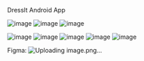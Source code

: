 DressIt Android App 





![image](https://github.com/user-attachments/assets/a935f211-a976-45a5-87da-8c1d3438467f)
![image](https://github.com/user-attachments/assets/84c8fe23-715b-42ea-8f66-98165710fbe4)
![image](https://github.com/user-attachments/assets/78c71879-45da-4ad5-9db8-1bc07c759609)

![image](https://github.com/user-attachments/assets/f83ad1aa-4694-4875-a59c-b377396361a5)
![image](https://github.com/user-attachments/assets/cf2bb89a-17be-4609-a6aa-088d4b47d944)
![image](https://github.com/user-attachments/assets/33356a89-e368-4afe-90b6-8e02a068c211)
![image](https://github.com/user-attachments/assets/34f96b48-cdbe-4c53-be42-075fc936b041)
![image](https://github.com/user-attachments/assets/ead8f17e-abf9-4436-89df-e543abec210d)



Figma:
![Uploading image.png…]()
